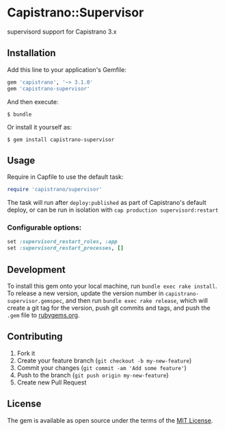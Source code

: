 # Capistrano::Supervisor

supervisord support for Capistrano 3.x

## Installation

Add this line to your application's Gemfile:

```ruby
gem 'capistrano', '~> 3.1.0'
gem 'capistrano-supervisor'
```

And then execute:

    $ bundle

Or install it yourself as:

    $ gem install capistrano-supervisor

## Usage

Require in Capfile to use the default task:

```ruby
require 'capistrano/supervisor'
```

The task will run after `deploy:published` as part of Capistrano's default deploy,
or can be run in isolation with `cap production supervisord:restart`

### Configurable options:

```ruby
set :supervisord_restart_roles, :app
set :supervisord_restart_processes, []
```

## Development

To install this gem onto your local machine, run `bundle exec rake install`. To release a new version, update the version number in `capistrano-supervisor.gemspec`, and then run `bundle exec rake release`, which will create a git tag for the version, push git commits and tags, and push the `.gem` file to [rubygems.org](https://rubygems.org).

## Contributing

1. Fork it
2. Create your feature branch (`git checkout -b my-new-feature`)
3. Commit your changes (`git commit -am 'Add some feature'`)
4. Push to the branch (`git push origin my-new-feature`)
5. Create new Pull Request

## License

The gem is available as open source under the terms of the [MIT License](http://opensource.org/licenses/MIT).
